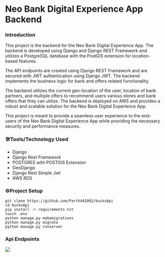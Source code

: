 # Neo Bank Digital Experience App Backend


### Introduction


This project is the backend for the Neo Bank Digital Experience App. The backend is developed using Django and Django REST Framework and utilizes a PostgreSQL database with the PostGIS extension for location-based features.

The API endpoints are created using Django REST Framework and are secured with JWT authentication using Django JWT. The backend implements the business logic for bank and offers related functionality.

The backend utilizes the current geo-location of the user, location of bank partners, and multiple offers to recommend users various stores and bank offers that they can utilize. The backend is deployed on AWS and provides a robust and scalable solution for the Neo Bank Digital Experience App.

This project is meant to provide a seamless user experience to the end-users of the Neo Bank Digital Experience App while providing the necessary security and performance measures.

### 🛠️Tools/Technology Used

- Django
- Django Rest Framework
- POSTGRES with POSTGIS Extension
- GeoDjango
- Django Rest Simple Jwt
- AWS RDS

### ⚙️Project Setup

```
git clone https://github.com/Parth442002/bucksApi
cd bucksApi
pip install -r requirements.txt
touch .env
python manage.py makemigrations
python manage.py migrate
python manage.py runserver
```

### Api Endpoints
![](../bucksApi/apiEndpoints.png)
